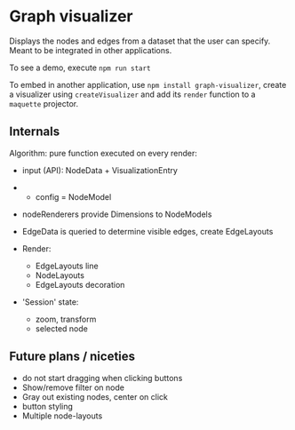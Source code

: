 # Graph visualizer

Displays the nodes and edges from a dataset that the user can specify.
Meant to be integrated in other applications.

To see a demo, execute
`npm run start`

To embed in another application, use `npm install graph-visualizer`, create a visualizer using `createVisualizer` and add its `render` function to a
 `maquette` projector.

## Internals

Algorithm: pure function executed on every render:
- input (API): NodeData + VisualizationEntry
- + config = NodeModel
- nodeRenderers provide Dimensions to NodeModels
- EdgeData is queried to determine visible edges, create EdgeLayouts
- Render:
  - EdgeLayouts line
  - NodeLayouts
  - EdgeLayouts decoration

- 'Session' state:
  - zoom, transform
  - selected node

## Future plans / niceties
- do not start dragging when clicking buttons
- Show/remove filter on node
- Gray out existing nodes, center on click
- button styling
- Multiple node-layouts
